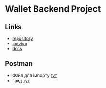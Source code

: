 # Wallet Backend Project

## Links

- [repository](https://github.com/MajorPrestige/wallet_back)
- [service](https://walletback-production.up.railway.app)
- [docs](https://walletback-production.up.railway.app/api-docs)

## Postman

- Файл для імпорту [тут](./assets/postman/wallet.postman_collection.json)
- Гайд [тут](./README.postman.md)

